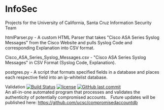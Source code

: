 # InfoSec
Projects for the University of California, Santa Cruz Information Security Team

htmlParser.py - A custom HTML Parser that takes "Cisco ASA Series Syslog Messages" from the Cisco Website and pulls Syslog Code and corresponding Explanation into CSV format.

Cisco_ASA_Series_Syslog_Messages.csv - "Cisco ASA Series Syslog Messages" in CSV Format (Syslog Code, Explanation).

postgres.py - A script that formats specified fields in a database and places each respective field into an ip-whitelist database.

Validation
[![Build Status](https://travis-ci.org/jkung2314/InfoSec.svg?branch=master)](https://travis-ci.org/jkung2314/InfoSec)
[![license](https://img.shields.io/github/license/jkung2314/infosec.svg)](https://github.com/jkung2314/InfoSec/blob/master/LICENSE)
[![GitHub last commit](https://img.shields.io/github/last-commit/jkung2314/infosec.svg)](https://github.com/jkung2314/InfoSec/commits/master)  
An all-in-one automated program that processes and validates the authenticity of potentially compromised accounts.
&nbsp;&nbsp;Future updates will be published here: https://github.com/ucsc/compromisedaccountdb

